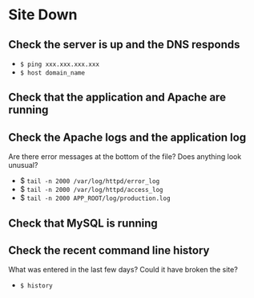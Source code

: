 # Site Down

## Check the server is up and the DNS responds

* `$ ping xxx.xxx.xxx.xxx`
* `$ host domain_name`

## Check that the application and Apache are running

<!-- TODO -->

## Check the Apache logs and the application log

Are there error messages at the bottom of the file? Does anything look unusual?

* $ `tail -n 2000 /var/log/httpd/error_log`
* $ `tail -n 2000 /var/log/httpd/access_log`
* $ `tail -n 2000 APP_ROOT/log/production.log`

## Check that MySQL is running

<!-- TODO -->

## Check the recent command line history

What was entered in the last few days? Could it have broken the site?

* `$ history`